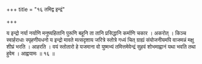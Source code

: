 +++
title = "१६ तमिद्व इन्द्रं"

+++

य इन्द्रो नर्या नर्याणि मनुष्यहितानि पुरूणि बहूनि ता तानि प्रसिद्धानि कर्माणि चकार । अकरोत् । किञ्च स्वार्हराधाः स्पृहणीयधनो य इन्द्रो मावते मत्सदृशाय जरित्रे स्तोत्रे गध्यं चित् ग्राह्यं संयोजनीयमपि वाजमन्नं मक्षु शीघ्रं भरति । आहरति । वयं स्तोतारो हे यजमाना वो युष्मभ्यं तमित्तमेवेन्द्रं सुहवं शोभमाह्वानं यथा भवति तथा हुवेम । आह्वयामः ॥ १६ ॥